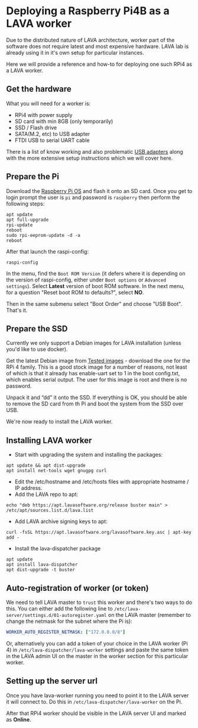 # Deploying a Raspberry Pi4B as a LAVA worker

Due to the distributed nature of LAVA architecture, worker part of the software
does not require latest and most expensive hardware. LAVA lab is already using
it in it's own setup for particular instances.

Here we will provide a reference and how-to for deploying one such RPi4 as a
LAVA worker.

## Get the hardware

What you will need for a worker is:

* RPi4 with power supply
* SD card with min 8GB (only temporarily)
* SSD / Flash drive
* SATA(M.2, etc) to USB adapter
* FTDI USB to serial UART cable

There is a list of know working and also problematic [USB adapters](https://jamesachambers.com/raspberry-pi-4-usb-boot-config-guide-for-ssd-flash-drives/)
along with the more extensive setup instructions which we will cover here.

## Prepare the Pi

Download the [Raspberry Pi OS](https://www.raspberrypi.org/software/operating-systems/) and flash it onto an SD card.
Once you get to login prompt the user is `pi` and password is `raspberry`
then perform the following steps:

```shell
apt update
apt full-upgrade
rpi-update
reboot
sudo rpi-eeprom-update -d -a
reboot
```

After that launch the raspi-config:

```shell
raspi-config
```

In the menu, find the `Boot ROM Version` (it defers where it is depending on
the version of raspi-config, either under `Boot options` or
`Advanced settings`).
Select **Latest** version of boot ROM software. In the next menu, for a question "Reset boot ROM to defaults?", select **NO**.

Then in the same submenu select "Boot Order" and choose "USB Boot". That's
it.

## Prepare the SSD

Currently we only support a Debian images for LAVA installation (unless you'd
like to use docker).

Get the latest Debian image from [Tested images](https://raspi.debian.net/tested-images/) - download the one for the RPi 4 family. This is a good
stock image for a number of reasons, not least of which is that it already has
enable-uart set to 1 in the boot config.txt, which enables serial output.
The user for this image is root and there is no password.

Unpack it and “dd” it onto the SSD.
If everything is OK, you should be able to remove the SD card from th Pi and
boot the system from the SSD over USB.

We're now ready to install the LAVA worker.

## Installing LAVA worker

* Start with upgrading the system and installing the packages:

```shell
apt update && apt dist-upgrade
apt install net-tools wget gnugpg curl
```

* Edit the /etc/hostname and /etc/hosts files with appropriate hostname / IP
address.
* Add the LAVA repo to apt:

```shell
echo "deb https://apt.lavasoftware.org/release buster main" > /etc/apt/sources.list.d/lava.list
```

* Add LAVA archive signing keys to apt:

```shell
curl -fsSL https://apt.lavasoftware.org/lavasoftware.key.asc | apt-key add -
```

* Install the lava-dispatcher package

```shell
apt update
apt install lava-dispatcher
apt dist-upgrade -t buster
```

## Auto-registration of worker (or token)

We need to tell LAVA master to `trust` this worker and there's two ways to
do this. You can either add the following line to `/etc/lava-server/settings.d/01-autoregister.yaml` on the LAVA master (remember to change the netmask for
the subnet where the Pi is):

```yaml
WORKER_AUTO_REGISTER_NETMASK: ["172.0.0.0/8"]
```

Or, alternatively you can add a token of your choice in the LAVA worker (Pi 4)
in `/etc/lava-dispatcher/lava-worker` settings and paste the same token in the
LAVA admin UI on the master in the worker section for this particular worker.

## Setting up the server url

Once you have lava-worker running you need to point it to the LAVA server it
will connect to. Do this in `/etc/lava-dispatcher/lava-worker` on the Pi.

After that RPi4 worker should be visible in the LAVA server UI and marked as
**Online**.
